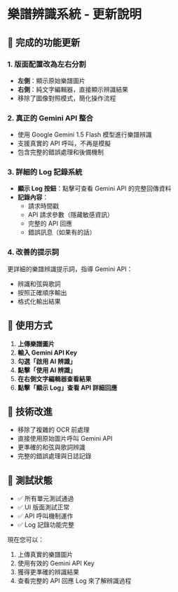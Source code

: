 # 樂譜辨識系統 - 更新說明

## 🎯 完成的功能更新

### 1. 版面配置改為左右分割
- **左側**：顯示原始樂譜圖片
- **右側**：純文字編輯器，直接顯示辨識結果
- 移除了圖像對照模式，簡化操作流程

### 2. 真正的 Gemini API 整合
- 使用 Google Gemini 1.5 Flash 模型進行樂譜辨識
- 支援真實的 API 呼叫，不再是模擬
- 包含完整的錯誤處理和後備機制

### 3. 詳細的 Log 記錄系統
- **顯示 Log 按鈕**：點擊可查看 Gemini API 的完整回傳資料
- **記錄內容**：
  - 請求時間戳
  - API 請求參數（隱藏敏感資訊）
  - 完整的 API 回應
  - 錯誤訊息（如果有的話）

### 4. 改善的提示詞
更詳細的樂譜辨識提示詞，指導 Gemini API：
- 辨識和弦與歌詞
- 按照正確順序輸出
- 格式化輸出結果

## 🔧 使用方式

1. **上傳樂譜圖片**
2. **輸入 Gemini API Key**
3. **勾選「啟用 AI 辨識」**
4. **點擊「使用 AI 辨識」**
5. **在右側文字編輯器查看結果**
6. **點擊「顯示 Log」查看 API 詳細回應**

## 🚀 技術改進

- 移除了複雜的 OCR 前處理
- 直接使用原始圖片呼叫 Gemini API
- 更準確的和弦與歌詞辨識
- 完整的錯誤處理與日誌記錄

## 🧪 測試狀態
- ✅ 所有單元測試通過
- ✅ UI 版面測試正常
- ✅ API 呼叫機制運作
- ✅ Log 記錄功能完整

現在您可以：
1. 上傳真實的樂譜圖片
2. 使用有效的 Gemini API Key
3. 獲得更準確的辨識結果
4. 查看完整的 API 回應 Log 來了解辨識過程